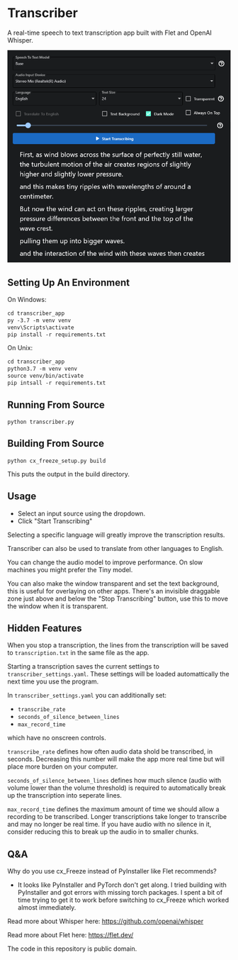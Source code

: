 # Transcriber

A real-time speech to text transcription app built with Flet and OpenAI Whisper.

![Screenshot](screenshot.png)

## Setting Up An Environment
On Windows:
```
cd transcriber_app
py -3.7 -m venv venv
venv\Scripts\activate
pip install -r requirements.txt
```
On Unix:
```
cd transcriber_app
python3.7 -m venv venv
source venv/bin/activate
pip intsall -r requirements.txt
```

## Running From Source
```
python transcriber.py
```

## Building From Source
```
python cx_freeze_setup.py build
```
This puts the output in the build directory.

## Usage
* Select an input source using the dropdown.
* Click "Start Transcribing"

Selecting a specific language will greatly improve the transcription results.

Transcriber can also be used to translate from other languages to English.

You can change the audio model to improve performance. On slow machines you might prefer the Tiny model.

You can also make the window transparent and set the text background, this is useful for overlaying on other apps. There's an invisible draggable zone just above and below the "Stop Transcribing" button, use this to move the window when it is transparent.

## Hidden Features
When you stop a transcription, the lines from the transcription will be saved to `transcription.txt` in the same file as the app.

Starting a transcription saves the current settings to `transcriber_settings.yaml`. These settings will be loaded automattically the next time you use the program.

In `transcriber_settings.yaml` you can additionally set:
* `transcribe_rate`
* `seconds_of_silence_between_lines`
* `max_record_time`

which have no onscreen controls.

`transcribe_rate` defines how often audio data shold be transcribed, in seconds. Decreasing this number will make the app more real time but will place more burden on your computer.

`seconds_of_silence_between_lines` defines how much silence (audio with volume lower than the volume threshold) is required to automatically break up the transcription into seperate lines.

`max_record_time` defines the maximum amount of time we should allow a recording to be transcribed. Longer transcriptions take longer to transcribe and may no longer be real time. If you have audio with no silence in it, consider reducing this to break up the audio in to smaller chunks.

## Q&A
Why do you use cx_Freeze instead of PyInstaller like Flet recommends?

* It looks like PyInstaller and PyTorch don't get along. I tried building with PyInstaller and got errors with missing torch packages. I spent a bit of time trying to get it to work before switching to cx_Freeze which worked almost immediately.

Read more about Whisper here: https://github.com/openai/whisper

Read more about Flet here: https://flet.dev/

The code in this repository is public domain.